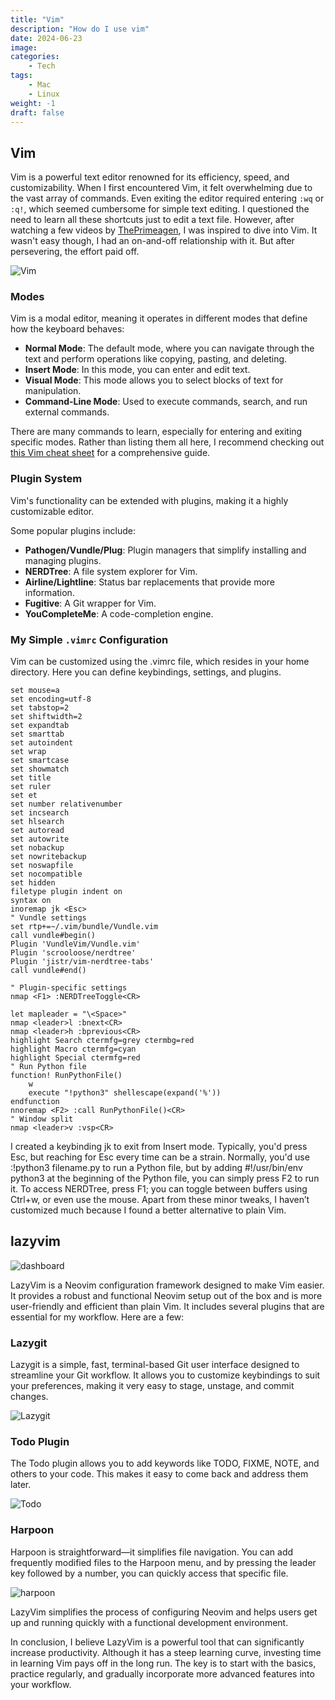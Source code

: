 ```yaml
---
title: "Vim"
description: "How do I use vim" 
date: 2024-06-23
image: 
categories:
    - Tech
tags:
    - Mac
    - Linux
weight: -1   
draft: false
---
```

## Vim

Vim is a powerful text editor renowned for its efficiency, speed, and customizability. When I first encountered Vim, it felt overwhelming due to the vast array of commands. Even exiting the editor required entering `:wq` or `:q!`, which seemed cumbersome for simple text editing. I questioned the need to learn all these shortcuts just to edit a text file. However, after watching a few videos by [ThePrimeagen](https://www.youtube.com/c/ThePrimeagen), I was inspired to dive into Vim. It wasn't easy though, I had an on-and-off relationship with it. But after persevering, the effort paid off.

![Vim](vim.webp "Vim")

### Modes

Vim is a modal editor, meaning it operates in different modes that define how the keyboard behaves:

- **Normal Mode**: The default mode, where you can navigate through the text and perform operations like copying, pasting, and deleting.
- **Insert Mode**: In this mode, you can enter and edit text.
- **Visual Mode**: This mode allows you to select blocks of text for manipulation.
- **Command-Line Mode**: Used to execute commands, search, and run external commands.

There are many commands to learn, especially for entering and exiting specific modes. Rather than listing them all here, I recommend checking out [this Vim cheat sheet](https://vim.rtorr.com) for a comprehensive guide.

### Plugin System

Vim's functionality can be extended with plugins, making it a highly customizable editor.

Some popular plugins include:

- **Pathogen/Vundle/Plug**: Plugin managers that simplify installing and managing plugins.
- **NERDTree**: A file system explorer for Vim.
- **Airline/Lightline**: Status bar replacements that provide more information.
- **Fugitive**: A Git wrapper for Vim.
- **YouCompleteMe**: A code-completion engine.

### My Simple `.vimrc` Configuration

Vim can be customized using the .vimrc file, which resides in your home directory. Here you can define keybindings, settings, and plugins.

```vim
set mouse=a
set encoding=utf-8
set tabstop=2
set shiftwidth=2
set expandtab
set smarttab
set autoindent
set wrap
set smartcase
set showmatch
set title
set ruler
set et
set number relativenumber
set incsearch
set hlsearch
set autoread
set autowrite
set nobackup
set nowritebackup
set noswapfile
set nocompatible
set hidden
filetype plugin indent on
syntax on
inoremap jk <Esc>
" Vundle settings
set rtp+=~/.vim/bundle/Vundle.vim
call vundle#begin()
Plugin 'VundleVim/Vundle.vim'
Plugin 'scrooloose/nerdtree'
Plugin 'jistr/vim-nerdtree-tabs'
call vundle#end()

" Plugin-specific settings
nmap <F1> :NERDTreeToggle<CR>

let mapleader = "\<Space>"
nmap <leader>l :bnext<CR>
nmap <leader>h :bprevious<CR>
highlight Search ctermfg=grey ctermbg=red
highlight Macro ctermfg=cyan
highlight Special ctermfg=red
" Run Python file
function! RunPythonFile()
    w
    execute "!python3" shellescape(expand('%'))
endfunction
nnoremap <F2> :call RunPythonFile()<CR>
" Window split
nmap <leader>v :vsp<CR>

```
I created a keybinding jk to exit from Insert mode. Typically, you'd press Esc, but reaching for Esc every time can be a strain. Normally, you'd use :!python3 filename.py to run a Python file, but by adding #!/usr/bin/env python3 at the beginning of the Python file, you can simply press F2 to run it. To access NERDTree, press F1; you can toggle between buffers using Ctrl+w, or even use the mouse. Apart from these minor tweaks, I haven’t customized much because I found a better alternative to plain Vim.

## lazyvim
![dashboard](dashboard.webp "My nvim")  

LazyVim is a Neovim configuration framework designed to make Vim easier. It provides a robust and functional Neovim setup out of the box and is more user-friendly and efficient than plain Vim. It includes several plugins that are essential for my workflow. Here are a few:

### Lazygit
Lazygit is a simple, fast, terminal-based Git user interface designed to streamline your Git workflow. It allows you to customize keybindings to suit your preferences, making it very easy to stage, unstage, and commit changes.

![Lazygit](lazygit.webp "Lazygit") 

### Todo Plugin
The Todo plugin allows you to add keywords like TODO, FIXME, NOTE, and others to your code. This makes it easy to come back and address them later.

![Todo](todo.png "todo")  

### Harpoon
Harpoon is straightforward—it simplifies file navigation. You can add frequently modified files to the Harpoon menu, and by pressing the leader key followed by a number, you can quickly access that specific file.

![harpoon](harpoon.webp "harpoon")  

LazyVim simplifies the process of configuring Neovim and helps users get up and running quickly with a functional development environment.

In conclusion, I believe LazyVim is a powerful tool that can significantly increase productivity. Although it has a steep learning curve, investing time in learning Vim pays off in the long run. The key is to start with the basics, practice regularly, and gradually incorporate more advanced features into your workflow.